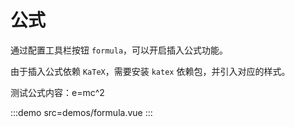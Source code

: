 # 公式

通过配置工具栏按钮 `formula`，可以开启插入公式功能。

由于插入公式依赖 `KaTeX`，需要安装 `katex` 依赖包，并引入对应的样式。

测试公式内容：e=mc^2

:::demo src=demos/formula.vue
:::
